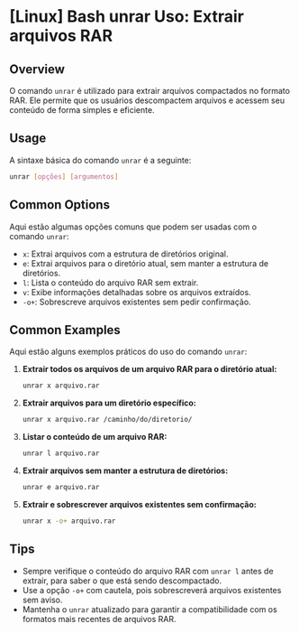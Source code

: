 # [Linux] Bash unrar Uso: Extrair arquivos RAR

## Overview
O comando `unrar` é utilizado para extrair arquivos compactados no formato RAR. Ele permite que os usuários descompactem arquivos e acessem seu conteúdo de forma simples e eficiente.

## Usage
A sintaxe básica do comando `unrar` é a seguinte:

```bash
unrar [opções] [argumentos]
```

## Common Options
Aqui estão algumas opções comuns que podem ser usadas com o comando `unrar`:

- `x`: Extrai arquivos com a estrutura de diretórios original.
- `e`: Extrai arquivos para o diretório atual, sem manter a estrutura de diretórios.
- `l`: Lista o conteúdo do arquivo RAR sem extrair.
- `v`: Exibe informações detalhadas sobre os arquivos extraídos.
- `-o+`: Sobrescreve arquivos existentes sem pedir confirmação.

## Common Examples
Aqui estão alguns exemplos práticos do uso do comando `unrar`:

1. **Extrair todos os arquivos de um arquivo RAR para o diretório atual:**
   ```bash
   unrar x arquivo.rar
   ```

2. **Extrair arquivos para um diretório específico:**
   ```bash
   unrar x arquivo.rar /caminho/do/diretorio/
   ```

3. **Listar o conteúdo de um arquivo RAR:**
   ```bash
   unrar l arquivo.rar
   ```

4. **Extrair arquivos sem manter a estrutura de diretórios:**
   ```bash
   unrar e arquivo.rar
   ```

5. **Extrair e sobrescrever arquivos existentes sem confirmação:**
   ```bash
   unrar x -o+ arquivo.rar
   ```

## Tips
- Sempre verifique o conteúdo do arquivo RAR com `unrar l` antes de extrair, para saber o que está sendo descompactado.
- Use a opção `-o+` com cautela, pois sobrescreverá arquivos existentes sem aviso.
- Mantenha o `unrar` atualizado para garantir a compatibilidade com os formatos mais recentes de arquivos RAR.